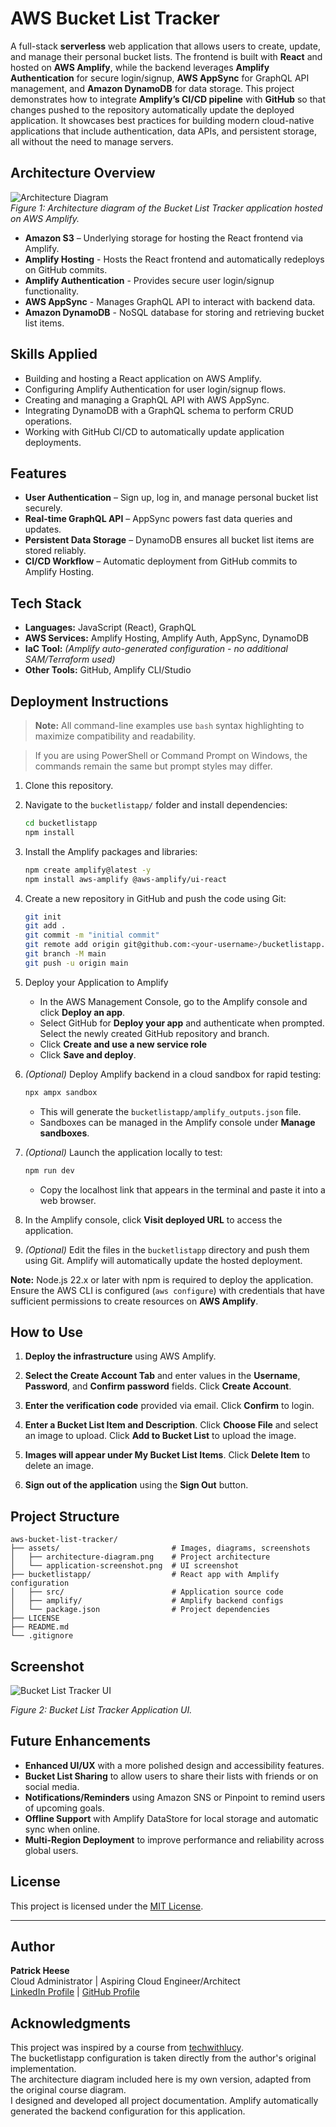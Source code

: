 # AWS Bucket List Tracker  
A full-stack **serverless** web application that allows users to create, update, and manage their personal bucket lists. The frontend is built with **React** and hosted on **AWS Amplify**, while the backend leverages **Amplify Authentication** for secure login/signup, **AWS AppSync** for GraphQL API management, and **Amazon DynamoDB** for data storage. This project demonstrates how to integrate **Amplify’s CI/CD pipeline** with **GitHub** so that changes pushed to the repository automatically update the deployed application. It showcases best practices for building modern cloud-native applications that include authentication, data APIs, and persistent storage, all without the need to manage servers.  

## Architecture Overview
![Architecture Diagram](assets/architecture-diagram.png)  
*Figure 1: Architecture diagram of the Bucket List Tracker application hosted on AWS Amplify.*

- **Amazon S3** – Underlying storage for hosting the React frontend via Amplify.
- **Amplify Hosting** - Hosts the React frontend and automatically redeploys on GitHub commits.
- **Amplify Authentication** - Provides secure user login/signup functionality.
- **AWS AppSync** - Manages GraphQL API to interact with backend data.
- **Amazon DynamoDB** - NoSQL database for storing and retrieving bucket list items.
 
## Skills Applied
- Building and hosting a React application on AWS Amplify.
- Configuring Amplify Authentication for user login/signup flows.
- Creating and managing a GraphQL API with AWS AppSync.
- Integrating DynamoDB with a GraphQL schema to perform CRUD operations.
- Working with GitHub CI/CD to automatically update application deployments.

## Features
- **User Authentication** – Sign up, log in, and manage personal bucket list securely.
- **Real-time GraphQL API** – AppSync powers fast data queries and updates.
- **Persistent Data Storage** – DynamoDB ensures all bucket list items are stored reliably.
- **CI/CD Workflow** – Automatic deployment from GitHub commits to Amplify Hosting.  

## Tech Stack
- **Languages:** JavaScript (React), GraphQL 
- **AWS Services:** Amplify Hosting, Amplify Auth, AppSync, DynamoDB
- **IaC Tool:** *(Amplify auto-generated configuration - no additional SAM/Terraform used)* 
- **Other Tools:** GitHub, Amplify CLI/Studio 

## Deployment Instructions
> **Note:** All command-line examples use `bash` syntax highlighting to maximize compatibility and readability. 

> If you are using PowerShell or Command Prompt on Windows, the commands remain the same but prompt styles may differ.

1. Clone this repository.
   
2. Navigate to the `bucketlistapp/` folder and install dependencies:
   ```bash
   cd bucketlistapp
   npm install
   ```
   
3. Install the Amplify packages and libraries:
   ```bash
   npm create amplify@latest -y
   npm install aws-amplify @aws-amplify/ui-react
   ```
  
4. Create a new repository in GitHub and push the code using Git:
   ```bash
   git init
   git add .
   git commit -m "initial commit"
   git remote add origin git@github.com:<your-username>/bucketlistapp.git
   git branch -M main
   git push -u origin main
   ```
   
5. Deploy your Application to Amplify
	- In the AWS Management Console, go to the Amplify console and click **Deploy an app**.
	- Select GitHub for **Deploy your app** and authenticate when prompted. Select the newly created GitHub repository and branch.
	- Click **Create and use a new service role**
	- Click **Save and deploy**.

6. *(Optional)* Deploy Amplify backend in a cloud sandbox for rapid testing:
	```bash
	npx ampx sandbox
	```
	- This will generate the `bucketlistapp/amplify_outputs.json` file.
	- Sandboxes can be managed in the Amplify console under **Manage sandboxes**.

7. *(Optional)* Launch the application locally to test:
	```bash
	npm run dev
	```
	- Copy the localhost link that appears in the terminal and paste it into a web browser.

8. In the Amplify console, click **Visit deployed URL** to access the application.

9. *(Optional)* Edit the files in the `bucketlistapp` directory and push them using Git. Amplify will automatically update the hosted deployment.

**Note:** Node.js 22.x or later with npm is required to deploy the application. Ensure the AWS CLI is configured (`aws configure`) with credentials that have sufficient permissions to create resources on **AWS Amplify**.

## How to Use
1. **Deploy the infrastructure** using AWS Amplify.

2. **Select the Create Account Tab** and enter values in the **Username**, **Password**, and **Confirm password** fields. Click **Create Account**.

3. **Enter the verification code** provided via email. Click **Confirm** to login.

4. **Enter a Bucket List Item and Description**. Click **Choose File** and select an image to upload. Click **Add to Bucket List** to upload the image.

5. **Images will appear under My Bucket List Items**. Click **Delete Item** to delete an image.

6. **Sign out of the application** using the **Sign Out** button.

## Project Structure
```plaintext
aws-bucket-list-tracker/
├── assets/                         # Images, diagrams, screenshots
│   ├── architecture-diagram.png    # Project architecture
│   └── application-screenshot.png  # UI screenshot
├── bucketlistapp/                  # React app with Amplify configuration
│   ├── src/                        # Application source code
│   ├── amplify/                    # Amplify backend configs
│   └── package.json                # Project dependencies
├── LICENSE
├── README.md
└── .gitignore
```

## Screenshot
![Bucket List Tracker UI](assets/application-screenshot.png)

*Figure 2: Bucket List Tracker Application UI.*  

## Future Enhancements
- **Enhanced UI/UX** with a more polished design and accessibility features.
- **Bucket List Sharing** to allow users to share their lists with friends or on social media.
- **Notifications/Reminders** using Amazon SNS or Pinpoint to remind users of upcoming goals.
- **Offline Support** with Amplify DataStore for local storage and automatic sync when online.
- **Multi-Region Deployment** to improve performance and reliability across global users.

## License
This project is licensed under the [MIT License](LICENSE).

---

## Author
**Patrick Heese**  
Cloud Administrator | Aspiring Cloud Engineer/Architect  
[LinkedIn Profile](https://www.linkedin.com/in/patrick-heese/) | [GitHub Profile](https://github.com/patrick-heese)

## Acknowledgments
This project was inspired by a course from [techwithlucy](https://github.com/techwithlucy).  
The bucketlistapp configuration is taken directly from the author's original implementation.  
The architecture diagram included here is my own version, adapted from the original course diagram.  
I designed and developed all project documentation. Amplify automatically generated the backend configuration for this application.  
